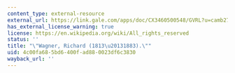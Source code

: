 ```yaml
---
content_type: external-resource
external_url: https://link.gale.com/apps/doc/CX3460500548/GVRL?u=camb27002&sid=bookmark-GVRL&xid=a4591e97
has_external_license_warning: true
license: https://en.wikipedia.org/wiki/All_rights_reserved
status: ''
title: "\"Wagner, Richard (1813\u20131883).\""
uid: 4c00fa68-5bd6-400f-ad88-0023df6c3830
wayback_url: ''
---
```

